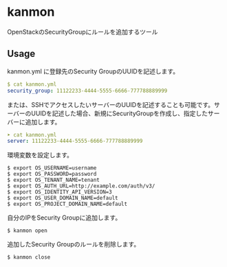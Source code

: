# kanmon
OpenStackのSecurityGroupにルールを追加するツール

## Usage

kanmon.yml に登録先のSecurity GroupのUUIDを記述します。

```yaml
$ cat kanmon.yml
security_group: 11122233-4444-5555-6666-777788889999
```

または、SSHでアクセスしたいサーバーのUUIDを記述することも可能です。サーバーのUUIDを記述した場合、新規にSecurityGroupを作成し、指定したサーバーに追加します。

```yaml
➤ cat kanmon.yml
server: 11122233-4444-5555-6666-777788889999
```

環境変数を設定します。

```
$ export OS_USERNAME=username
$ export OS_PASSWORD=password
$ export OS_TENANT_NAME=tenant
$ export OS_AUTH_URL=http://example.com/auth/v3/
$ export OS_IDENTITY_API_VERSION=3
$ export OS_USER_DOMAIN_NAME=default
$ export OS_PROJECT_DOMAIN_NAME=default
```

自分のIPをSecurity Groupに追加します。

```
$ kanmon open
```

追加したSecurity Groupのルールを削除します。

```
$ kanmon close
```

